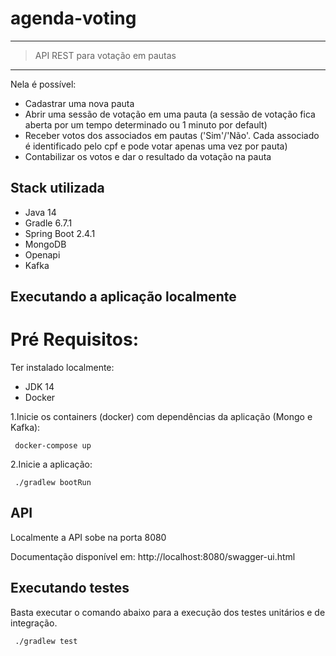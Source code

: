 # agenda-voting

--- 
> API REST para votação em pautas
---

Nela é possível:

- Cadastrar uma nova pauta
- Abrir uma sessão de votação em uma pauta (a sessão de votação fica aberta por um tempo determinado ou 1 minuto por default)
- Receber votos dos associados em pautas ('Sim'/'Não'. Cada associado é identificado pelo cpf e pode votar apenas uma vez por pauta)
- Contabilizar os votos e dar o resultado da votação na pauta

## Stack utilizada
- Java 14
- Gradle 6.7.1
- Spring Boot 2.4.1
- MongoDB
- Openapi
- Kafka

## Executando a aplicação localmente

# Pré Requisitos:
Ter instalado localmente:  
- JDK 14
- Docker

1.Inicie os containers (docker) com dependências da aplicação (Mongo e Kafka):
    
     docker-compose up
 
2.Inicie a aplicação:
    
     ./gradlew bootRun

## API

Localmente a API sobe na porta 8080

Documentação disponível em: http://localhost:8080/swagger-ui.html


## Executando testes
Basta executar o comando abaixo para a execução dos testes unitários e de integração.

     ./gradlew test

